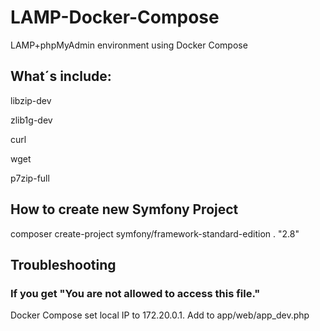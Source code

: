 # LAMP-Docker-Compose
LAMP+phpMyAdmin environment using Docker Compose

## What´s include:
libzip-dev

zlib1g-dev

curl

wget

p7zip-full

## How to create new Symfony Project
composer create-project symfony/framework-standard-edition . "2.8"

## Troubleshooting
### If you get "You are not allowed to access this file."
Docker Compose set local IP to 172.20.0.1. Add to app/web/app_dev.php